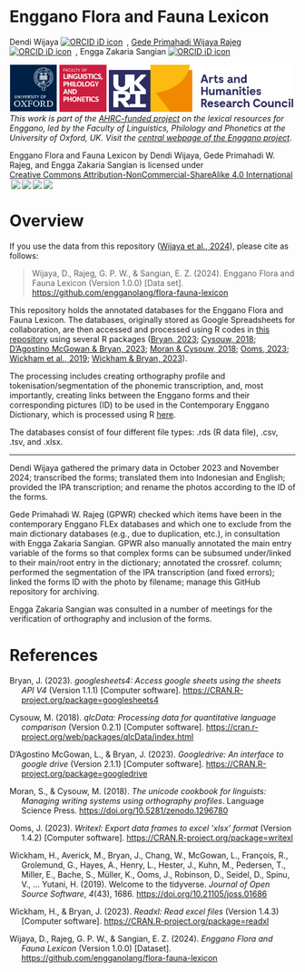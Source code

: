 Enggano Flora and Fauna Lexicon
================
Dendi Wijaya
<a itemprop="sameAs" content="https://orcid.org/0000-0002-8767-9364" href="https://orcid.org/0000-0002-8767-9364" target="orcid.widget" rel="noopener noreferrer" style="vertical-align:top;"><img src="https://orcid.org/sites/default/files/images/orcid_16x16.png" style="width:1em;margin-right:.5em;" alt="ORCID iD icon"></a>,
[Gede Primahadi Wijaya
Rajeg](https://www.ling-phil.ox.ac.uk/people/gede-rajeg)
<a itemprop="sameAs" content="https://orcid.org/0000-0002-2047-8621" href="https://orcid.org/0000-0002-2047-8621" target="orcid.widget" rel="noopener noreferrer" style="vertical-align:top;"><img src="https://orcid.org/sites/default/files/images/orcid_16x16.png" style="width:1em;margin-right:.5em;" alt="ORCID iD icon"></a>,
Engga Zakaria Sangian
<a itemprop="sameAs" content="https://orcid.org/0009-0000-8802-6819" href="https://orcid.org/0009-0000-8802-6819" target="orcid.widget" rel="noopener noreferrer" style="vertical-align:top;"><img src="https://orcid.org/sites/default/files/images/orcid_16x16.png" style="width:1em;margin-right:.5em;" alt="ORCID iD icon"></a>

<!-- README.md is generated from README.Rmd. Please edit that file -->
<!-- badges: start -->

[<img
src="https://raw.githubusercontent.com/engganolang/digitised-holle-list/main/file-oxweb-logo.gif"
width="84" alt="The University of Oxford" />](https://www.ox.ac.uk/)
[<img
src="https://raw.githubusercontent.com/engganolang/digitised-holle-list/main/file-lingphil.png"
width="83"
alt="Faculty of Linguistics, Philology and Phonetics, the University of Oxford" />](https://www.ling-phil.ox.ac.uk/)
[<img
src="https://raw.githubusercontent.com/engganolang/digitised-holle-list/main/file-ahrc.png"
width="325" alt="Arts and Humanities Research Council (AHRC)" />](https://www.ukri.org/councils/ahrc/)
</br>*This work is part of the [AHRC-funded
project](https://gtr.ukri.org/projects?ref=AH%2FW007290%2F1) on the
lexical resources for Enggano, led by the Faculty of Linguistics,
Philology and Phonetics at the University of Oxford, UK. Visit the
[central webpage of the Enggano
project](https://enggano.ling-phil.ox.ac.uk/)*.

<p xmlns:cc="http://creativecommons.org/ns#" xmlns:dct="http://purl.org/dc/terms/">

<span property="dct:title">Enggano Flora and Fauna Lexicon</span> by
<span property="cc:attributionName">Dendi Wijaya, Gede Primahadi W.
Rajeg, and Engga Zakaria Sangian</span> is licensed under
<a href="https://creativecommons.org/licenses/by-nc-sa/4.0/?ref=chooser-v1" target="_blank" rel="license noopener noreferrer" style="display:inline-block;">Creative
Commons Attribution-NonCommercial-ShareAlike 4.0
International<img src="https://mirrors.creativecommons.org/presskit/icons/cc.svg?ref=chooser-v1" style="height:22px!important;margin-left:3px;vertical-align:text-bottom;"/><img src="https://mirrors.creativecommons.org/presskit/icons/by.svg?ref=chooser-v1" style="height:22px!important;margin-left:3px;vertical-align:text-bottom;"/><img src="https://mirrors.creativecommons.org/presskit/icons/nc.svg?ref=chooser-v1" style="height:22px!important;margin-left:3px;vertical-align:text-bottom;"/><img src="https://mirrors.creativecommons.org/presskit/icons/sa.svg?ref=chooser-v1" style="height:22px!important;margin-left:3px;vertical-align:text-bottom;"/></a>

</p>
<!-- badges: end -->

# Overview

If you use the data from this repository ([Wijaya et al.,
2024](#ref-Wijaya_Enggano_Flora_and_2024)), please cite as follows:

> Wijaya, D., Rajeg, G. P. W., & Sangian, E. Z. (2024). Enggano Flora
> and Fauna Lexicon (Version 1.0.0) \[Data set\].
> <https://github.com/engganolang/flora-fauna-lexicon>

This repository holds the annotated databases for the Enggano Flora and
Fauna Lexicon. The databases, originally stored as Google Spreadsheets
for collaboration, are then accessed and processed using R codes in
[this repository](https://github.com/engganolang/enggano-flora-fauna)
using several R packages ([Bryan, 2023](#ref-gsheet); [Cysouw,
2018](#ref-cysouw_qlcdata_2024); [D’Agostino McGowan & Bryan,
2023](#ref-gdrive); [Moran & Cysouw, 2018](#ref-moran_unicode_2018);
[Ooms, 2023](#ref-ooms_writexl); [Wickham et al.,
2019](#ref-wickham_welcome_2019); [Wickham & Bryan, 2023](#ref-readxl)).

The processing includes creating orthography profile and
tokenisation/segmentation of the phonemic transcription, and, most
importantly, creating links between the Enggano forms and their
corresponding pictures (ID) to be used in the Contemporary Enggano
Dictionary, which is processed using R
[here](https://github.com/engganolang/eno-flex).

The databases consist of four different file types: .rds (R data file),
.csv, .tsv, and .xlsx.

------------------------------------------------------------------------

Dendi Wijaya gathered the primary data in October 2023 and November
2024; transcribed the forms; translated them into Indonesian and
English; provided the IPA transcription; and rename the photos according
to the ID of the forms.

Gede Primahadi W. Rajeg (GPWR) checked which items have been in the
contemporary Enggano FLEx databases and which one to exclude from the
main dictionary databases (e.g., due to duplication, etc.), in
consultation with Engga Zakaria Sangian. GPWR also manually annotated
the main entry variable of the forms so that complex forms can be
subsumed under/linked to their main/root entry in the dictionary;
annotated the crossref. column; performed the segmentation of the IPA
transcription (and fixed errors); linked the forms ID with the photo by
filename; manage this GitHub repository for archiving.

Engga Zakaria Sangian was consulted in a number of meetings for the
verification of orthography and inclusion of the forms.

# References

<div id="refs" class="references csl-bib-body hanging-indent">

<div id="ref-gsheet" class="csl-entry">

Bryan, J. (2023). *googlesheets4: Access google sheets using the sheets
API V4* (Version 1.1.1) \[Computer software\].
<https://CRAN.R-project.org/package=googlesheets4>

</div>

<div id="ref-cysouw_qlcdata_2024" class="csl-entry">

Cysouw, M. (2018). *<span class="nocase">qlcData</span>: Processing data
for quantitative language comparison* (Version 0.2.1) \[Computer
software\]. <https://cran.r-project.org/web/packages/qlcData/index.html>

</div>

<div id="ref-gdrive" class="csl-entry">

D’Agostino McGowan, L., & Bryan, J. (2023). *Googledrive: An interface
to google drive* (Version 2.1.1) \[Computer software\].
<https://CRAN.R-project.org/package=googledrive>

</div>

<div id="ref-moran_unicode_2018" class="csl-entry">

Moran, S., & Cysouw, M. (2018). *The unicode cookbook for linguists:
Managing writing systems using orthography profiles*. Language Science
Press. <https://doi.org/10.5281/zenodo.1296780>

</div>

<div id="ref-ooms_writexl" class="csl-entry">

Ooms, J. (2023). *Writexl: Export data frames to excel ’xlsx’ format*
(Version 1.4.2) \[Computer software\].
<https://CRAN.R-project.org/package=writexl>

</div>

<div id="ref-wickham_welcome_2019" class="csl-entry">

Wickham, H., Averick, M., Bryan, J., Chang, W., McGowan, L., François,
R., Grolemund, G., Hayes, A., Henry, L., Hester, J., Kuhn, M., Pedersen,
T., Miller, E., Bache, S., Müller, K., Ooms, J., Robinson, D., Seidel,
D., Spinu, V., … Yutani, H. (2019). Welcome to the tidyverse. *Journal
of Open Source Software*, *4*(43), 1686.
<https://doi.org/10.21105/joss.01686>

</div>

<div id="ref-readxl" class="csl-entry">

Wickham, H., & Bryan, J. (2023). *Readxl: Read excel files* (Version
1.4.3) \[Computer software\].
<https://CRAN.R-project.org/package=readxl>

</div>

<div id="ref-Wijaya_Enggano_Flora_and_2024" class="csl-entry">

Wijaya, D., Rajeg, G. P. W., & Sangian, E. Z. (2024).
*<span class="nocase">Enggano Flora and Fauna Lexicon</span>* (Version
1.0.0) \[Dataset\]. <https://github.com/engganolang/flora-fauna-lexicon>

</div>

</div>
